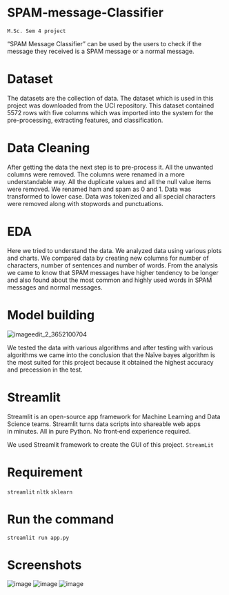 # SPAM-message-Classifier
`M.Sc. Sem 4 project`

“SPAM Message Classifier” can be used by the users to check if the message they received is a SPAM message or a normal message.

# Dataset
The datasets are the collection of data. 
The dataset which is used in this project was downloaded from the UCI repository. 
This dataset contained 5572 rows with five columns which was imported into the system for the pre-processing, extracting features, and classification.

# Data Cleaning
After getting the data the next step is to pre-process it. All the unwanted columns were removed. The columns were renamed in a more understandable way. All the duplicate values and all the null value items were removed. We renamed ham and spam as 0 and 1.  Data was transformed to lower case. Data was tokenized and all special characters were removed along with stopwords and punctuations.


# EDA
Here we tried to understand the data. We analyzed data using various plots and charts. We compared data by creating new columns for number of characters, number of sentences and number of words.
From the analysis we came to know that SPAM messages have higher tendency to be longer and also found about the most common and highly used words in SPAM messages  and normal messages.

# Model building
![imageedit_2_3652100704](https://user-images.githubusercontent.com/32393519/209702339-91556cd1-1829-4ae5-9d88-8a6f56962c2d.png)

We tested the data with various algorithms and after testing with various algorithms we came into the conclusion that the Naïve bayes algorithm is the most suited for this project because it obtained the highest accuracy and precession in the test.

# Streamlit
Streamlit is an open-source app framework for Machine Learning and Data Science teams.
Streamlit turns data scripts into shareable web apps in minutes. All in pure Python. No front‑end experience required.

We used Streamlit framework to create the GUI of this project.
`StreamLit` 

# Requirement
`streamlit`
`nltk`
`sklearn`

# Run the command
```streamlit run app.py ```

# Screenshots
![image](https://user-images.githubusercontent.com/32393519/209701908-76c8427e-8aef-467e-8e0a-1d5bf9ac5248.png)
![image](https://user-images.githubusercontent.com/32393519/209701924-bc6a1a7a-e7b1-4ccc-8bed-d7d21e382202.png)
![image](https://user-images.githubusercontent.com/32393519/209701930-9b35d414-4c88-4d36-8938-133f2ab43143.png)

